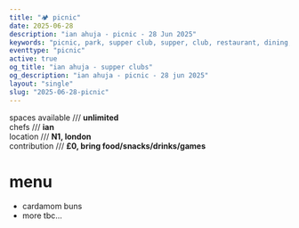 ```yaml
---
title: "🏕️ picnic"
date: 2025-06-28
description: "ian ahuja - picnic - 28 Jun 2025"
keywords: "picnic, park, supper club, supper, club, restaurant, dining, london, connection, ian ahuja, food, eat, friends"
eventtype: "picnic"
active: true
og_title: "ian ahuja - supper clubs"
og_description: "ian ahuja - picnic - 28 jun 2025"
layout: "single"
slug: "2025-06-28-picnic"
---
```


spaces available /// **unlimited**  
chefs /// **ian**  
location /// **N1, london**  
contribution /// **£0, bring food/snacks/drinks/games**  

# menu

- cardamom buns
- more tbc...